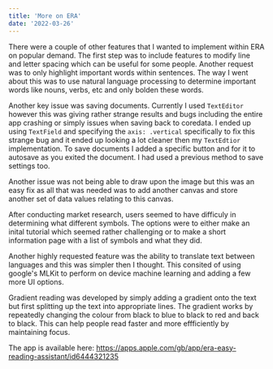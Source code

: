 ```yaml
---
title: 'More on ERA'
date: '2022-03-26'
---
```


There were a couple of other features that I wanted to implement within ERA on popular demand. The first step was to include features to modify line and letter spacing which can be useful for some people. Another request was to only highlight important words within sentences. The way I went about this was to use natural language processing to determine important words like nouns, verbs, etc and only bolden these words. 

Another key issue was saving documents. Currently I used `TextEditor` however this was giving rather strange results and bugs including the entire app crashing or simply issues when saving back to coredata. I ended up using `TextField` and specifying the `axis: .vertical` specifically to fix this strange bug and it ended up looking a lot cleaner then my `TextEdtior` implementation. To save documents I added a specific button and for it to autosave as you exited the document. I had used a previous method to save settings too.

Another issue was not being able to draw upon the image but this was an easy fix as all that was needed was to add another canvas and store another set of data values relating to this canvas. 

After conducting market research, users seemed to have difficuly in determining what different symbols. The options were to either make an inital tutorial which seemed rather challenging or to make a short information page with a list of symbols and what they did. 

Another highly requested feature was the ability to translate text between languages and this was simpler then I thought. This consited of using google's MLKit to perform on device machine learning and adding a few more UI options.

Gradient reading was developed by simply adding a gradient onto the text but first splitting up the text into appropriate lines. The gradient works by repeatedly changing the colour from black to blue to black to red and back to black. This can help people read faster and more effficiently by maintaining focus.

The app is available here: https://apps.apple.com/gb/app/era-easy-reading-assistant/id6444321235